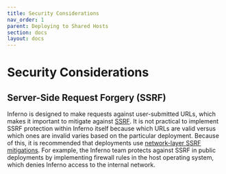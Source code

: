 ```yaml
---
title: Security Considerations
nav_order: 1
parent: Deploying to Shared Hosts
section: docs
layout: docs
---
```

# Security Considerations

## Server-Side Request Forgery (SSRF)
Inferno is designed to make requests against user-submitted URLs, which makes it
important to mitigate against
[SSRF](https://cheatsheetseries.owasp.org/cheatsheets/Server_Side_Request_Forgery_Prevention_Cheat_Sheet.html).
It is not practical to implement SSRF protection within Inferno itself because
which URLs are valid versus which ones are invalid varies based on the particular deployment.
Because of this, it is recommended that deployments use [network-layer SSRF
mitigations](https://cheatsheetseries.owasp.org/cheatsheets/Server_Side_Request_Forgery_Prevention_Cheat_Sheet.html#network-layer).
For example, the Inferno team protects against SSRF in public deployments by
implementing firewall rules in the host operating system, which denies Inferno
access to the internal network.
